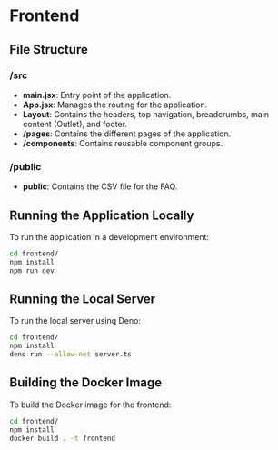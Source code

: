 # Frontend

## File Structure

### /src

- **main.jsx**: Entry point of the application.
- **App.jsx**: Manages the routing for the application.
- **Layout**: Contains the headers, top navigation, breadcrumbs, main content (Outlet), and footer.
- **/pages**: Contains the different pages of the application.
- **/components**: Contains reusable component groups.

### /public

- **public**: Contains the CSV file for the FAQ.

## Running the Application Locally

To run the application in a development environment:

```sh
cd frontend/
npm install
npm run dev
```

## Running the Local Server

To run the local server using Deno:

```sh
cd frontend/
npm install
deno run --allow-net server.ts
```

## Building the Docker Image

To build the Docker image for the frontend:

```sh
cd frontend/
npm install
docker build . -t frontend
```
